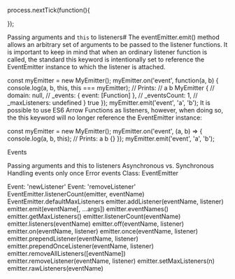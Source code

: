 process.nextTick(function(){

});

Passing arguments and `this` to listeners#
The eventEmitter.emit() method allows an arbitrary set of arguments to be passed to the listener functions. It is important to keep in mind that when an ordinary listener function is called, the standard this keyword is intentionally set to reference the EventEmitter instance to which the listener is attached.

const myEmitter = new MyEmitter();
myEmitter.on('event', function(a, b) {
  console.log(a, b, this, this === myEmitter);
  // Prints:
  //   a b MyEmitter {
  //     domain: null,
  //     _events: { event: [Function] },
  //     _eventsCount: 1,
  //     _maxListeners: undefined } true
});
myEmitter.emit('event', 'a', 'b');
It is possible to use ES6 Arrow Functions as listeners, however, when doing so, the this keyword will no longer reference the EventEmitter instance:

const myEmitter = new MyEmitter();
myEmitter.on('event', (a, b) => {
  console.log(a, b, this);
  // Prints: a b {}
});
myEmitter.emit('event', 'a', 'b');

Events

Passing arguments and this to listeners
Asynchronous vs. Synchronous
Handling events only once
Error events
Class: EventEmitter

Event: 'newListener'
Event: 'removeListener'
EventEmitter.listenerCount(emitter, eventName)
EventEmitter.defaultMaxListeners
emitter.addListener(eventName, listener)
emitter.emit(eventName[, ...args])
emitter.eventNames()
emitter.getMaxListeners()
emitter.listenerCount(eventName)
emitter.listeners(eventName)
emitter.off(eventName, listener)
emitter.on(eventName, listener)
emitter.once(eventName, listener)
emitter.prependListener(eventName, listener)
emitter.prependOnceListener(eventName, listener)
emitter.removeAllListeners([eventName])
emitter.removeListener(eventName, listener)
emitter.setMaxListeners(n)
emitter.rawListeners(eventName)

